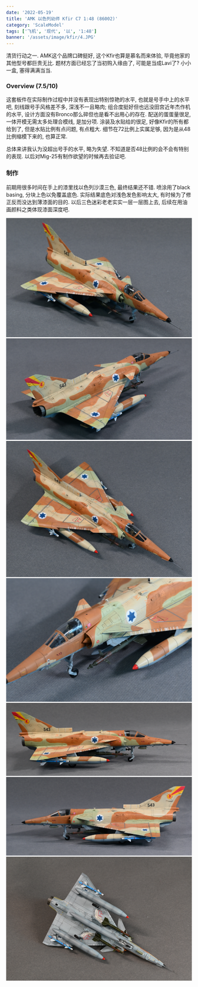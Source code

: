```yaml
---
date: '2022-05-19'
title: 'AMK 以色列幼师 Kfir C7 1:48 (86002)'
category: 'ScaleModel'
tags: ['飞机', '现代', '以', '1:48']
banner: '/assets/image/kfir/4.JPG'
---
```


清货行动之一. AMK这个品牌口碑挺好, 这个Kfir也算是慕名而来体验, 毕竟他家的其他型号都巨贵无比. 题材方面已经忘了当初购入缘由了, 可能是当成Lavi了? 小小一盒, 塞得满满当当.

### Overview (7.5/10)

这套板件在实际制作过程中并没有表现出特别惊艳的水平, 也就是号手中上的水平吧, 刻线跟号手风格差不多, 深浅不一且略肉; 组合度挺好但也远没田宫近年杰作机的水平, 设计方面没有Bronco那么碎但也是看不出用心的存在. 配送的蛋蛋量很足, 一体开模无需太多处理合模线, 是加分项. 涂装及水贴给的很足, 好像Kfir的所有都给到了, 但是水贴比例有点问题, 有点粗大. 细节在72比例上实属足够, 因为是从48比例缩模下来的, 也算正常. 

总体来讲我认为没超出号手的水平, 略为失望. 不知道是否48比例的会不会有特别的表现. 以后对Mig-25有制作欲望的时候再去验证吧.

### 制作

前期用很多时间在手上的漆里找以色列沙漠三色, 最终结果还不错. 喷涂用了black basing, 分块上色以免覆盖底色. 实际结果底色对浅色发色影响太大, 有时候为了修正反而没达到薄漆面的目的. 以后三色迷彩老老实实一层一层图上去, 后续在用油画颜料之类体现漆面深度吧.


![box](/assets/image/kfir/1.JPG)
![box](/assets/image/kfir/2.JPG)
![box](/assets/image/kfir/3.JPG)
![box](/assets/image/kfir/4.JPG)
![box](/assets/image/kfir/5.JPG)
![box](/assets/image/kfir/6.JPG)
![box](/assets/image/kfir/7.JPG)
